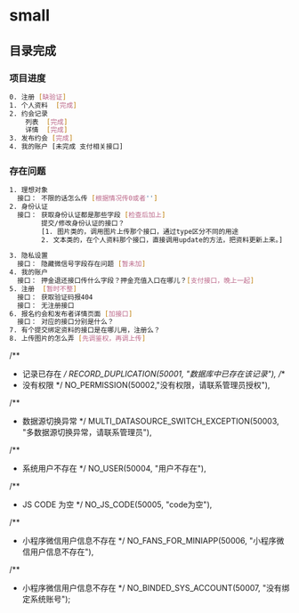 # small


## 目录完成

### 项目进度

```bash
0. 注册 [缺验证]
1. 个人资料  [完成]
2. 约会记录 
	列表  [完成]
	详情  [完成]
3. 发布约会 [完成] 
4. 我的账户 [未完成 支付相关接口]
```

### 存在问题

```bash
1. 理想对象 
  接口： 不限的话怎么传 [根据情况传0或者'']
2. 身份认证
  接口： 获取身份认证都是那些字段 [检查后加上]
        提交/修改身份认证的接口？
		[1. 图片类的，调用图片上传那个接口，通过type区分不同的用途
		2. 文本类的，在个人资料那个接口，直接调用update的方法，把资料更新上来。]

3. 隐私设置
  接口： 隐藏微信号字段存在问题 [暂未加]
4. 我的账户
  接口： 押金退还接口传什么字段？押金充值入口在哪儿？[支付接口，晚上一起]
5. 注册  [暂时不整]
  接口： 获取验证码报404
  接口： 无注册接口
6. 报名约会和发布者详情页面 [加接口]
  接口： 对应的接口分别是什么？
7. 有个提交绑定资料的接口是在哪儿用，注册么？
8. 上传图片的怎么弄 [先调鉴权，再调上传]
```

/**
 * 记录已存在
 */
RECORD_DUPLICATION(50001, "数据库中已存在该记录"),
/**
 * 没有权限
 */
NO_PERMISSION(50002,"没有权限，请联系管理员授权"),

/**
 * 数据源切换异常
 */
MULTI_DATASOURCE_SWITCH_EXCEPTION(50003, "多数据源切换异常，请联系管理员"),

/**
 * 系统用户不存在
 */
NO_USER(50004, "用户不存在"),

/**
 * JS CODE 为空
 */
NO_JS_CODE(50005, "code为空"),

/**
 * 小程序微信用户信息不存在
 */
NO_FANS_FOR_MINIAPP(50006, "小程序微信用户信息不存在"),

/**
 * 小程序微信用户信息不存在
 */
NO_BINDED_SYS_ACCOUNT(50007, "没有绑定系统账号");